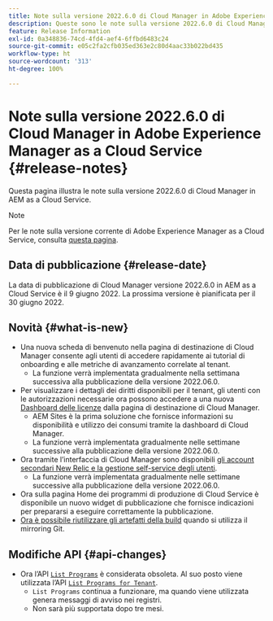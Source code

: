 ```yaml
---
title: Note sulla versione 2022.6.0 di Cloud Manager in Adobe Experience Manager as a Cloud Service
description: Queste sono le note sulla versione 2022.6.0 di Cloud Manager in AEM as a Cloud Service.
feature: Release Information
exl-id: 0a348836-74cd-4fd4-aef4-6ffbd6483c24
source-git-commit: e05c2fa2cfb035ed363e2c80d4aac33b022bd435
workflow-type: ht
source-wordcount: '313'
ht-degree: 100%

---
```


# Note sulla versione 2022.6.0 di Cloud Manager in Adobe Experience Manager as a Cloud Service {#release-notes}

Questa pagina illustra le note sulla versione 2022.6.0 di Cloud Manager in AEM as a Cloud Service.

>[!NOTE]
>
>Per le note sulla versione corrente di Adobe Experience Manager as a Cloud Service, consulta [questa pagina](/help/release-notes/release-notes-cloud/release-notes-current.md).

## Data di pubblicazione {#release-date}

La data di pubblicazione di Cloud Manager versione 2022.6.0 in AEM as a Cloud Service è il 9 giugno 2022. La prossima versione è pianificata per il 30 giugno 2022.

## Novità {#what-is-new}

* Una nuova scheda di benvenuto nella pagina di destinazione di Cloud Manager consente agli utenti di accedere rapidamente ai tutorial di onboarding e alle metriche di avanzamento correlate al tenant.
   * La funzione verrà implementata gradualmente nella settimana successiva alla pubblicazione della versione 2022.06.0.
* Per visualizzare i dettagli dei diritti disponibili per il tenant, gli utenti con le autorizzazioni necessarie ora possono accedere a una nuova [Dashboard delle licenze](/help/implementing/cloud-manager/license-dashboard.md) dalla pagina di destinazione di Cloud Manager.
   * AEM Sites è la prima soluzione che fornisce informazioni su disponibilità e utilizzo dei consumi tramite la dashboard di Cloud Manager.
   * La funzione verrà implementata gradualmente nelle settimane successive alla pubblicazione della versione 2022.06.0.
* Ora tramite l’interfaccia di Cloud Manager sono disponibili [gli account secondari New Relic e la gestione self-service degli utenti](/help/implementing/cloud-manager/user-access-new-relic.md).
   * La funzione verrà implementata gradualmente nelle settimane successive alla pubblicazione della versione 2022.06.0.
* Ora sulla pagina Home dei programmi di produzione di Cloud Service è disponibile un nuovo widget di pubblicazione che fornisce indicazioni per prepararsi a eseguire correttamente la pubblicazione.
* [Ora è possibile riutilizzare gli artefatti della build](/help/implementing/cloud-manager/getting-access-to-aem-in-cloud/setting-up-project.md#build-artifact-reuse) quando si utilizza il mirroring Git.

## Modifiche API {#api-changes}

* Ora l’API [`List Programs`](https://developer.adobe.com/experience-cloud/cloud-manager/reference/api/#operation/getPrograms) è considerata obsoleta. Al suo posto viene utilizzata l’API [`List Programs for Tenant`](https://developer.adobe.com/experience-cloud/cloud-manager/reference/api/#operation/getProgramsForTenant).
   * `List Programs` continua a funzionare, ma quando viene utilizzata genera messaggi di avviso nei registri.
   * Non sarà più supportata dopo tre mesi.
